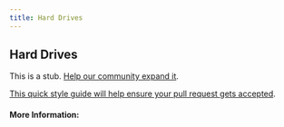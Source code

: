 ```yaml
---
title: Hard Drives
---
```


## Hard Drives

This is a stub. [Help our community expand it](https://github.com/freecodecamp/guides/tree/master/src/pages/articles/computer-hardware/hard-drives/index.md).

[This quick style guide will help ensure your pull request gets accepted](https://github.com/freeCodeCamp/guides/blob/master/README.md).

<!-- The article goes here, in GitHub-flavored Markdown. Feel free to add YouTube videos, images, and CodePen/JSBin embeds  -->

#### More Information:
<!-- Please add any articles you think might be helpful to read before writing the article -->


